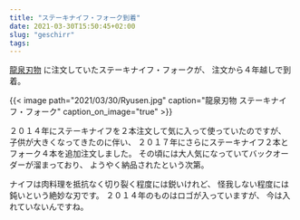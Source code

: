 ```yaml
---
title: "ステーキナイフ・フォーク到着"
date: 2021-03-30T15:50:45+02:00
slug: "geschirr"
tags:
---
```

[龍泉刃物](https://ryusen-hamono.com/) に注文していたステーキナイフ・フォークが、
注文から４年越しで到着。

{{< image
    path="2021/03/30/Ryusen.jpg"
    caption="龍泉刃物 ステーキナイフ・フォーク"
    caption_on_image="true" >}}

２０１４年にステーキナイフを２本注文して気に入って使っていたのですが、
子供が大きくなってきたのに伴い、
２０１７年にさらにステーキナイフ２本とフォーク４本を追加注文しました。
その頃には大人気になっていてバックオーダーが溜まっており、
ようやく納品されたという次第。

ナイフは肉料理を抵抗なく切り裂く程度には鋭いけれど、
怪我しない程度には鈍いという絶妙な刃です。
２０１４年のものはロゴが入っていますが、
今は入れていないんですね。